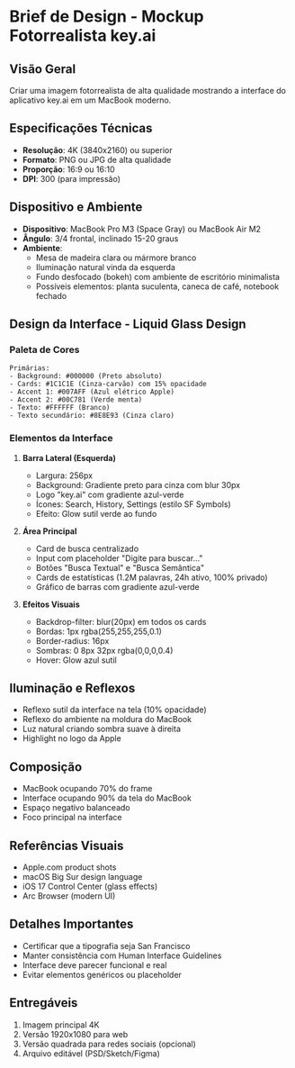# Brief de Design - Mockup Fotorrealista key.ai

## Visão Geral
Criar uma imagem fotorrealista de alta qualidade mostrando a interface do aplicativo key.ai em um MacBook moderno.

## Especificações Técnicas
- **Resolução**: 4K (3840x2160) ou superior
- **Formato**: PNG ou JPG de alta qualidade
- **Proporção**: 16:9 ou 16:10
- **DPI**: 300 (para impressão)

## Dispositivo e Ambiente
- **Dispositivo**: MacBook Pro M3 (Space Gray) ou MacBook Air M2
- **Ângulo**: 3/4 frontal, inclinado 15-20 graus
- **Ambiente**: 
  - Mesa de madeira clara ou mármore branco
  - Iluminação natural vinda da esquerda
  - Fundo desfocado (bokeh) com ambiente de escritório minimalista
  - Possíveis elementos: planta suculenta, caneca de café, notebook fechado

## Design da Interface - Liquid Glass Design

### Paleta de Cores
```
Primárias:
- Background: #000000 (Preto absoluto)
- Cards: #1C1C1E (Cinza-carvão) com 15% opacidade
- Accent 1: #007AFF (Azul elétrico Apple)
- Accent 2: #00C781 (Verde menta)
- Texto: #FFFFFF (Branco)
- Texto secundário: #8E8E93 (Cinza claro)
```

### Elementos da Interface
1. **Barra Lateral (Esquerda)**
   - Largura: 256px
   - Background: Gradiente preto para cinza com blur 30px
   - Logo "key.ai" com gradiente azul-verde
   - Ícones: Search, History, Settings (estilo SF Symbols)
   - Efeito: Glow sutil verde ao fundo

2. **Área Principal**
   - Card de busca centralizado
   - Input com placeholder "Digite para buscar..."
   - Botões "Busca Textual" e "Busca Semântica"
   - Cards de estatísticas (1.2M palavras, 24h ativo, 100% privado)
   - Gráfico de barras com gradiente azul-verde

3. **Efeitos Visuais**
   - Backdrop-filter: blur(20px) em todos os cards
   - Bordas: 1px rgba(255,255,255,0.1)
   - Border-radius: 16px
   - Sombras: 0 8px 32px rgba(0,0,0,0.4)
   - Hover: Glow azul sutil

## Iluminação e Reflexos
- Reflexo sutil da interface na tela (10% opacidade)
- Reflexo do ambiente na moldura do MacBook
- Luz natural criando sombra suave à direita
- Highlight no logo da Apple

## Composição
- MacBook ocupando 70% do frame
- Interface ocupando 90% da tela do MacBook
- Espaço negativo balanceado
- Foco principal na interface

## Referências Visuais
- Apple.com product shots
- macOS Big Sur design language
- iOS 17 Control Center (glass effects)
- Arc Browser (modern UI)

## Detalhes Importantes
- Certificar que a tipografia seja San Francisco
- Manter consistência com Human Interface Guidelines
- Interface deve parecer funcional e real
- Evitar elementos genéricos ou placeholder

## Entregáveis
1. Imagem principal 4K
2. Versão 1920x1080 para web
3. Versão quadrada para redes sociais (opcional)
4. Arquivo editável (PSD/Sketch/Figma) 